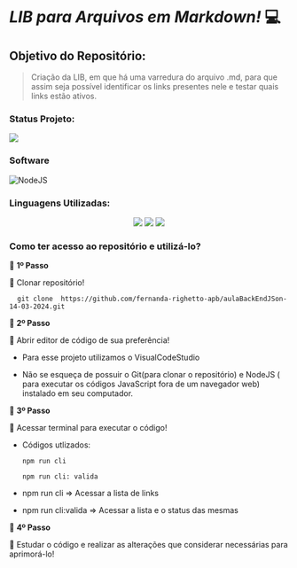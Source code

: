 # *LIB para Arquivos em Markdown!* 💻

## Objetivo do Repositório:
<blockquote>Criação da LIB, em que há uma varredura do arquivo .md, para que assim seja possível identificar os links presentes nele e testar quais links estão ativos.</blockquote>

### Status Projeto:
<img src="http://img.shields.io/static/v1?label=STATUS&message=CONCLUIDO&color=GREEN&style=for-the-badge"/>

### Software
  <img alt="NodeJS" src="https://img.shields.io/badge/node.js-%2343853D.svg?style=for-the-badge&logo=node-dot-js&logoColor=white"/>

### Linguagens Utilizadas:
<p align="center">
  <img src="https://img.shields.io/static/v1?label=JavaScript&message=programacao&color=yellow&style=for-the-badge&logo=javascript"/>
  <img src="https://img.shields.io/static/v1?label=CSS&message=estilizacao&color=blue&style=for-the-badge&logo=css3"/>
  <img src="https://img.shields.io/static/v1?label=HTML&message=marcacao&color=red&style=for-the-badge&logo=html5"/>
</p>

### Como ter acesso ao repositório e utilizá-lo?
:memo: **1º Passo**

  :small_blue_diamond: Clonar repositório!

   ```
     git clone  https://github.com/fernanda-righetto-apb/aulaBackEndJSon-14-03-2024.git
   ```

:memo: **2º Passo**

  :small_blue_diamond: Abrir editor de código de sua preferência!

  * Para esse projeto utilizamos o VisualCodeStudio
  
  * Não se esqueça de possuir o Git(para clonar o repositório) e NodeJS ( para executar os códigos JavaScript fora de um navegador web) instalado em seu computador.
  
:memo: **3º Passo**

  :small_blue_diamond: Acessar terminal para executar o código!
  
   * Códigos utlizados:
     
     ```
     npm run cli 
     ```
     ```
     npm run cli: valida
     ```
  * npm run cli => Acessar a lista de links
  * npm run cli:valida => Acessar a lista e o status das mesmas
    
:memo: **4º Passo**

   :small_blue_diamond: Estudar o código e realizar as alterações que considerar necessárias para aprimorá-lo!
  
